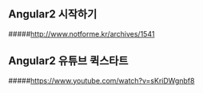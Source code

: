 ## Angular2 시작하기
#####http://www.notforme.kr/archives/1541
## Angular2 유튜브 퀵스타트
#####https://www.youtube.com/watch?v=sKriDWgnbf8